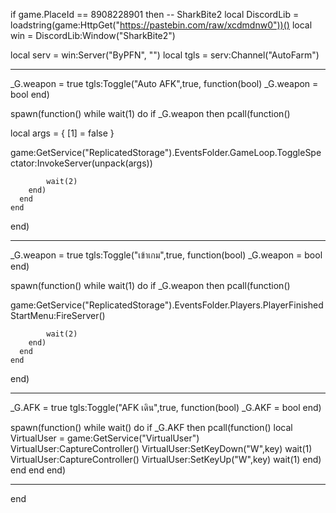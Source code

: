 if game.PlaceId == 8908228901 then -- SharkBite2
local DiscordLib = loadstring(game:HttpGet("https://pastebin.com/raw/xcdmdnw0"))()
local win = DiscordLib:Window("SharkBite2")

local serv = win:Server("ByPFN", "")
local tgls = serv:Channel("AutoFarm")


-----------------------------------------------------------------------------------------
_G.weapon = true
tgls:Toggle("Auto AFK",true, function(bool)
    _G.weapon = bool
end)

spawn(function()
    while wait(1) do
      if _G.weapon then
        pcall(function() 
            


local args = {
    [1] = false
}

game:GetService("ReplicatedStorage").EventsFolder.GameLoop.ToggleSpectator:InvokeServer(unpack(args))

           
            wait(2)
        end)
      end
    end
end)

-----------------

_G.weapon = true
tgls:Toggle("เข้าเกม",true, function(bool)
    _G.weapon = bool
end)

spawn(function()
    while wait(1) do
      if _G.weapon then
        pcall(function() 
            


game:GetService("ReplicatedStorage").EventsFolder.Players.PlayerFinishedStartMenu:FireServer()

           
            wait(2)
        end)
      end
    end
end)




-----------------



_G.AFK = true
    tgls:Toggle("AFK เดิน",true, function(bool)
        _G.AKF = bool
    end)

spawn(function()
    while wait() do
        if _G.AKF then
        pcall(function() 
            local VirtualUser = game:GetService("VirtualUser")
            VirtualUser:CaptureController()
            VirtualUser:SetKeyDown("W",key)
            wait(1)
            VirtualUser:CaptureController()
            VirtualUser:SetKeyUp("W",key)
            wait(1)
        end)
    end
end
end)


-----------------

end
